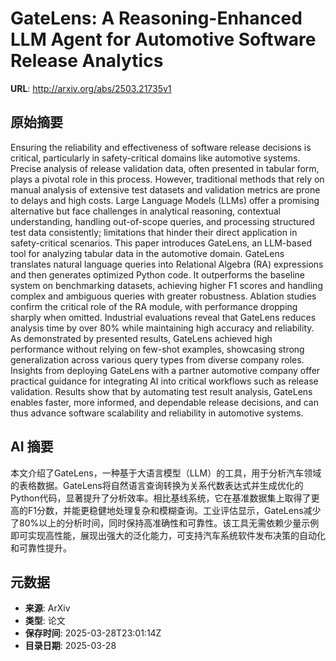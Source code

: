 # GateLens: A Reasoning-Enhanced LLM Agent for Automotive Software Release Analytics

**URL**: http://arxiv.org/abs/2503.21735v1

## 原始摘要

Ensuring the reliability and effectiveness of software release decisions is
critical, particularly in safety-critical domains like automotive systems.
Precise analysis of release validation data, often presented in tabular form,
plays a pivotal role in this process. However, traditional methods that rely on
manual analysis of extensive test datasets and validation metrics are prone to
delays and high costs. Large Language Models (LLMs) offer a promising
alternative but face challenges in analytical reasoning, contextual
understanding, handling out-of-scope queries, and processing structured test
data consistently; limitations that hinder their direct application in
safety-critical scenarios. This paper introduces GateLens, an LLM-based tool
for analyzing tabular data in the automotive domain. GateLens translates
natural language queries into Relational Algebra (RA) expressions and then
generates optimized Python code. It outperforms the baseline system on
benchmarking datasets, achieving higher F1 scores and handling complex and
ambiguous queries with greater robustness. Ablation studies confirm the
critical role of the RA module, with performance dropping sharply when omitted.
Industrial evaluations reveal that GateLens reduces analysis time by over 80%
while maintaining high accuracy and reliability. As demonstrated by presented
results, GateLens achieved high performance without relying on few-shot
examples, showcasing strong generalization across various query types from
diverse company roles. Insights from deploying GateLens with a partner
automotive company offer practical guidance for integrating AI into critical
workflows such as release validation. Results show that by automating test
result analysis, GateLens enables faster, more informed, and dependable release
decisions, and can thus advance software scalability and reliability in
automotive systems.


## AI 摘要

本文介绍了GateLens，一种基于大语言模型（LLM）的工具，用于分析汽车领域的表格数据。GateLens将自然语言查询转换为关系代数表达式并生成优化的Python代码，显著提升了分析效率。相比基线系统，它在基准数据集上取得了更高的F1分数，并能更稳健地处理复杂和模糊查询。工业评估显示，GateLens减少了80%以上的分析时间，同时保持高准确性和可靠性。该工具无需依赖少量示例即可实现高性能，展现出强大的泛化能力，可支持汽车系统软件发布决策的自动化和可靠性提升。

## 元数据

- **来源**: ArXiv
- **类型**: 论文
- **保存时间**: 2025-03-28T23:01:14Z
- **目录日期**: 2025-03-28
